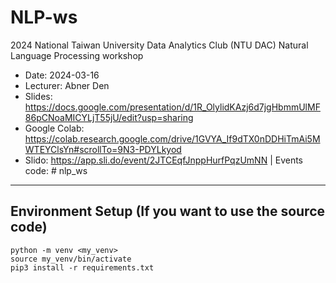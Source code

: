 # NLP-ws

2024 National Taiwan University Data Analytics Club (NTU DAC) Natural Language Processing workshop

* Date: 2024-03-16
* Lecturer: Abner Den
* Slides: https://docs.google.com/presentation/d/1R_OlylidKAzj6d7jgHbmmUlMF86pCNoaMICYLjT55jU/edit?usp=sharing
* Google Colab: https://colab.research.google.com/drive/1GVYA_If9dTX0nDDHiTmAi5MWTEYClsYn#scrollTo=9N3-PDYLkyod
* Slido: https://app.sli.do/event/2JTCEqfJnppHurfPqzUmNN  | Events code: # nlp_ws

---

## Environment Setup (If you want to use the source code)

```plaintext
python -m venv <my_venv>
source my_venv/bin/activate
pip3 install -r requirements.txt
```
